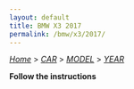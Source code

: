 ```yaml
---
layout: default
title: BMW X3 2017
permalink: /bmw/x3/2017/
---
```

[*Home*](/) > [*CAR*](/car/) > [*MODEL*](/car/model/) > [*YEAR*](/car/model/year/)

**Follow the instructions**